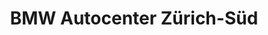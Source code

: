---
title: "BMW Autocenter Zürich-Süd"
url: /adliswil/bmw-autocenter-zuerich-sued/
shop: Autohaus
---